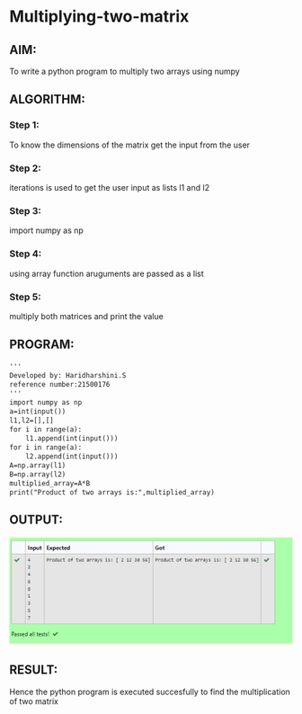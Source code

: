 # Multiplying-two-matrix

## AIM:
To write a python program to multiply two
arrays using numpy

## ALGORITHM:

### Step 1:
To know the dimensions of the matrix get the input  from the user 
### Step 2:
iterations is used to get the user input as lists l1 and l2
### Step 3:
import numpy as np
### Step 4:
using array function aruguments are passed as a list
### Step 5:
multiply both matrices and print the value 

## PROGRAM: 
```
'''
Developed by: Haridharshini.S
reference number:21500176
'''
import numpy as np
a=int(input())
l1,l2=[],[]
for i in range(a):
    l1.append(int(input()))
for i in range(a):
    l2.append(int(input()))
A=np.array(l1)
B=np.array(l2)
multiplied_array=A*B
print("Product of two arrays is:",multiplied_array)
```

## OUTPUT:
![output](./output.png)
## RESULT:
Hence the python program is executed succesfully to find the multiplication of two matrix

